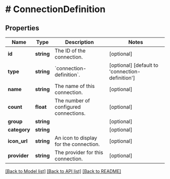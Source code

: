 # # ConnectionDefinition

## Properties

Name | Type | Description | Notes
------------ | ------------- | ------------- | -------------
**id** | **string** | The ID of the connection. | [optional]
**type** | **string** | &#x60;connection-definition&#x60;. | [optional] [default to 'connection-definition']
**name** | **string** | The name of this connection. | [optional]
**count** | **float** | The number of configured connections. | [optional]
**group** | **string** |  | [optional]
**category** | **string** |  | [optional]
**icon_url** | **string** | An icon to display for the connection. | [optional]
**provider** | **string** | The provider for this connection. | [optional]

[[Back to Model list]](../../README.md#models) [[Back to API list]](../../README.md#endpoints) [[Back to README]](../../README.md)
